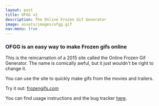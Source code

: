 ```yaml
---
layout: post
title: OFGG v2
description: The Online Frozen Gif Generator
image: assets/images/ofgg.gif
nav-menu: true
---
```


### OFGG is an easy way to make Frozen gifs online

This is the reincarnation of a 2015 site called the Online Frozen Gif Generator. The name is
comically awful, but it just wouldn't be right to change it.

You can use the site to quickly make gifs from the movies and trailers.

Try it out: [frozengifs.com](https://frozengifs.com)

You can find usage instructions and the bug tracker [here](https://github.com/tfwyouloveher/ofgg-v2-about).
